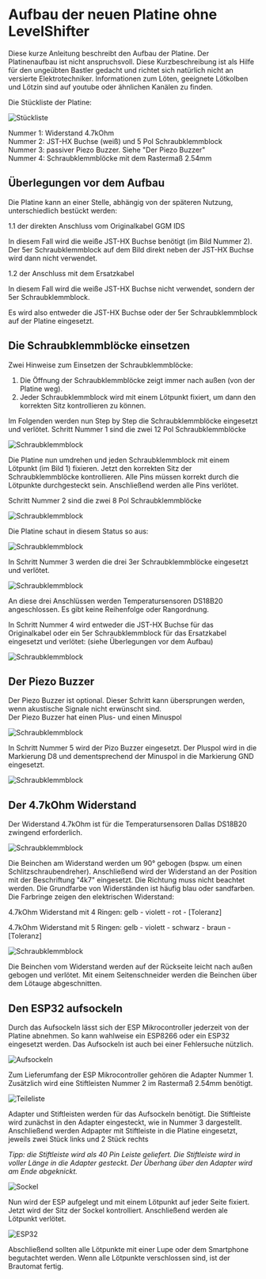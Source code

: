 # Aufbau der neuen Platine ohne LevelShifter

Diese kurze Anleitung beschreibt den Aufbau der Platine. Der Platinenaufbau ist nicht anspruchsvoll. Diese Kurzbeschreibung ist als Hilfe für den ungeübten Bastler gedacht und richtet sich natürlich nicht an versierte Elektrotechniker. Informationen zum Löten, geeignete Lötkolben und Lötzin sind auf youtube oder ähnlichen Kanälen zu finden.

Die Stückliste der Platine:

![Stückliste](/docs/img/Aufbau1.jpg)

Nummer 1: Widerstand 4.7kOhm\
Nummer 2: JST-HX Buchse (weiß) und 5 Pol Schraubklemmblock\
Nummer 3: passiver Piezo Buzzer. Siehe "Der Piezo Buzzer"\
Nummer 4: Schraubklemmblöcke mit dem Rastermaß 2.54mm

## Überlegungen vor dem Aufbau

Die Platine kann an einer Stelle, abhängig von der späteren Nutzung, unterschiedlich bestückt werden:

1.1 der direkten Anschluss vom Originalkabel GGM IDS

In diesem Fall wird die weiße JST-HX Buchse benötigt (im Bild Nummer 2). Der 5er Schraubklemmblock auf dem Bild direkt neben der JST-HX Buchse wird dann nicht verwendet.

1.2 der Anschluss mit dem Ersatzkabel

In diesem Fall wird die weiße JST-HX Buchse nicht verwendet, sondern der 5er Schraubklemmblock.

Es wird also entweder die JST-HX Buchse oder der 5er Schraubklemmblock auf der Platine eingesetzt.

## Die Schraubklemmblöcke einsetzen

Zwei Hinweise zum Einsetzen der Schraubklemmblöcke:

1. Die Öffnung der Schraubklemmblöcke zeigt immer nach außen (von der Platine weg).
2. Jeder Schraubklemmblock wird mit einem Lötpunkt fixiert, um dann den korrekten Sitz kontrollieren zu können.

Im Folgenden werden nun Step by Step die Schraubklemmblöcke eingesetzt und verlötet. Schritt Nummer 1 sind die zwei 12 Pol Schraubklemmblöcke

![Schraubklemmblock](/docs/img/Aufbau2.jpg)

Die Platine nun umdrehen und jeden Schraubklemmblock mit einem Lötpunkt (im Bild 1) fixieren. Jetzt den korrekten Sitz der Schraubklemmblöcke kontrollieren. Alle Pins müssen korrekt durch die Lötpunkte durchgesteckt sein. Anschließend werden alle Pins verlötet.

Schritt Nummer 2 sind die zwei 8 Pol Schraubklemmblöcke

![Schraubklemmblock](/docs/img/Aufbau3.jpg)

Die Platine schaut in diesem Status so aus:

![Schraubklemmblock](/docs/img/Aufbau4.jpg)

In Schritt Nummer 3 werden die drei 3er Schraubklemmblöcke eingesetzt und verlötet.

![Schraubklemmblock](/docs/img/Aufbau5.jpg)

An diese drei Anschlüssen werden Temperatursensoren DS18B20 angeschlossen. Es gibt keine Reihenfolge oder Rangordnung.

In Schritt Nummer 4 wird entweder die JST-HX Buchse für das Originalkabel oder ein 5er Schraubklemmblock für das Ersatzkabel eingesetzt und verlötet: (siehe Überlegungen vor dem Aufbau)

![Schraubklemmblock](/docs/img/Aufbau6.jpg)

## Der Piezo Buzzer

Der Piezo Buzzer ist optional. Dieser Schritt kann übersprungen werden, wenn akustische Signale nicht erwünscht sind.\
Der Piezo Buzzer hat einen Plus- und einen Minuspol

![Schraubklemmblock](/docs/img/Aufbau8.jpg)

In Schritt Nummer 5 wird der Pizo Buzzer eingesetzt. Der Pluspol wird in die Markierung D8 und dementsprechend der Minuspol in die Markierung GND eingesetzt.

![Schraubklemmblock](/docs/img/Aufbau7.jpg)

## Der 4.7kOhm Widerstand

Der Widerstand 4.7kOhm ist für die Temperatursensoren Dallas DS18B20 zwingend erforderlich.

![Schraubklemmblock](/docs/img/Aufbau9.jpg)

Die Beinchen am Widerstand werden um 90° gebogen (bspw. um einen Schlitzschraubendreher). Anschließend wird der Widerstand an der Position mit der Beschriftung "4k7" eingesetzt. Die Richtung muss nicht beachtet werden. Die Grundfarbe von Widerständen ist häufig blau oder sandfarben. Die Farbringe zeigen den elektrischen Widerstand:

4.7kOhm Widerstand mit 4 Ringen: gelb - violett - rot - [Toleranz]

4.7kOhm Widerstand mit 5 Ringen: gelb - violett - schwarz - braun - [Toleranz]

![Schraubklemmblock](/docs/img/Aufbau10.jpg)

Die Beinchen vom Widerstand werden auf der Rückseite leicht nach außen gebogen und verlötet. Mit einem Seitenschneider werden die Beinchen über dem Lötauge abgeschnitten.

## Den ESP32 aufsockeln

Durch das Aufsockeln lässt sich der ESP Mikrocontroller jederzeit von der Platine abnehmen. So kann wahlweise ein ESP8266 oder ein ESP32 eingesetzt werden. Das Aufsockeln ist auch bei einer Fehlersuche nützlich.

![Aufsockeln](/docs/img/Aufbau14.jpg)

Zum Lieferumfang der ESP Mikrocontroller gehören die Adapter Nummer 1. Zusätzlich wird eine Stiftleisten Nummer 2 im Rastermaß 2.54mm benötigt.

![Teileliste](/docs/img/Aufbau11.jpg)

Adapter und Stiftleisten werden für das Aufsockeln benötigt. Die Stiftleiste wird zunächst in den Adapter eingesteckt, wie in Nummer 3 dargestellt. Anschließend werden Adpapter mit Stiftleiste in die Platine eingesetzt, jeweils zwei Stück links und 2 Stück rechts

_Tipp: die Stiftleiste wird als 40 Pin Leiste geliefert. Die Stiftleiste wird in voller Länge in die Adapter gesteckt. Der Überhang über den Adapter wird am Ende abgeknickt._

![Sockel](/docs/img/Aufbau12.jpg)

Nun wird der ESP aufgelegt und mit einem Lötpunkt auf jeder Seite fixiert. Jetzt wird der Sitz der Sockel kontrolliert. Anschließend werden ale Lötpunkt verlötet.

![ESP32](/docs/img/Aufbau15.jpg)

Abschließend sollten alle Lötpunkte mit einer Lupe oder dem Smartphone begutachtet werden. Wenn alle Lötpunkte verschlossen sind, ist der Brautomat fertig.
